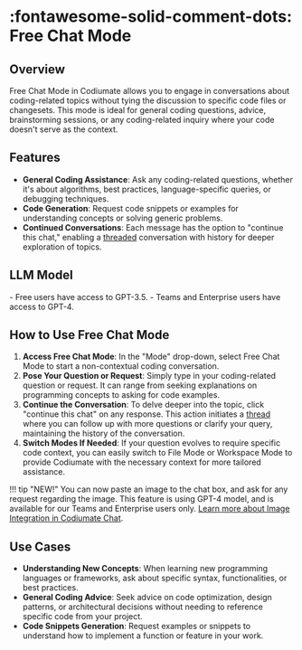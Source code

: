 # :fontawesome-solid-comment-dots: Free Chat Mode

<h2>Overview</h2>
Free Chat Mode in Codiumate allows you to engage in conversations about coding-related topics without tying the discussion to specific code files or changesets. This mode is ideal for general coding questions, advice, brainstorming sessions, or any coding-related inquiry where your code doesn't serve as the context.

<h2>Features</h2>

- **General Coding Assistance**: Ask any coding-related questions, whether it's about algorithms, best practices, language-specific queries, or debugging techniques.
- **Code Generation**: Request code snippets or examples for understanding concepts or solving generic problems.
- **Continued Conversations**: Each message has the option to "continue this chat," enabling a [threaded](../threads.md) conversation with history for deeper exploration of topics.

<h2>LLM Model</h2>
- Free users have access to GPT-3.5.
- Teams and Enterprise users have access to GPT-4.

<h2>How to Use Free Chat Mode</h2>

1. **Access Free Chat Mode**: In the "Mode" drop-down, select Free Chat Mode to start a non-contextual coding conversation.
2. **Pose Your Question or Request**: Simply type in your coding-related question or request. It can range from seeking explanations on programming concepts to asking for code examples.
3. **Continue the Conversation**: To delve deeper into the topic, click "continue this chat" on any response. This action initiates a [thread](../threads.md) where you can follow up with more questions or clarify your query, maintaining the history of the conversation.
4. **Switch Modes If Needed**: If your question evolves to require specific code context, you can easily switch to File Mode or Workspace Mode to provide Codiumate with the necessary context for more tailored assistance.

!!! tip "NEW!"
    You can now paste an image to the chat box, and ask for any request regarding the image. This feature is using GPT-4 model, and is available for our Teams and Enterprise users only. [Learn more about Image Integration in Codiumate Chat](../images.md).

<h2>Use Cases</h2>

- **Understanding New Concepts**: When learning new programming languages or frameworks, ask about specific syntax, functionalities, or best practices.
- **General Coding Advice**: Seek advice on code optimization, design patterns, or architectural decisions without needing to reference specific code from your project.
- **Code Snippets Generation**: Request examples or snippets to understand how to implement a function or feature in your work.